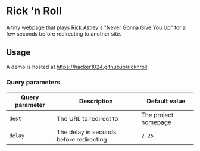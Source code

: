 # Rick 'n Roll

A tiny webpage that plays
[Rick Astley's "Never Gonna Give You Up"](https://hacker1024.github.io/ricknroll?dest=https%3A%2F%2Fwww.youtube.com%2Fwatch%3Fv%3DdQw4w9WgXcQ)
for a few seconds before redirecting to another site.

## Usage

A demo is hosted at https://hacker1024.github.io/ricknroll.

### Query parameters

| Query parameter | Description                             | Default value        |
|-----------------|-----------------------------------------|----------------------|
| `dest`          | The URL to redirect to                  | The project homepage |
| `delay`         | The delay in seconds before redirecting | `2.25`                 |
